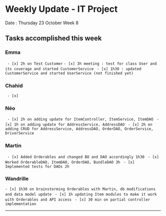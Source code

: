 # Weekly Update - IT Project

Date : Thursday 23 October
Week 8

## Tasks accomplished this week

### Emma

` - [x] 2h on Test Customer`
` - [x] 3h meeting : test for class User and its coverage and started CustomerService `
` - [x] 1h30 : updated CustomerService and started UserService (not finished yet)`

### Chahid

` - [x]`

### Néo 

` - [x] 2h on adding update for ItemController, ItemService, ItemDAO`
` - [x] 1h on adding update for AddressService, AddressDAO`
` - [x] 2h on adding CRUD for AddressService, AddressDAO, OrderDAO, OrderService, DriverService`

### Martin

` - [x] Added Orderables and changed BO and DAO accordingly 1h30`
` - [x] Worked OrderableDAO, ItemDAO, OrderDAO, BundleDAO 3h`
` - [x] Implemented tests for DAOs 2h`

### Wandrille

` - [x] 1h30 on brainstorming Orderables with Martin, db modifications and data model update `
` - [x] 1h updating Item modules to make it work with Orderables and API access`
` - [x] 30 min on partial controller implementation`

---
